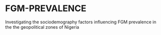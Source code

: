 # FGM-PREVALENCE
Investigating the sociodemography factors influencing FGM prevalence in the the geopolitical zones of Nigeria
